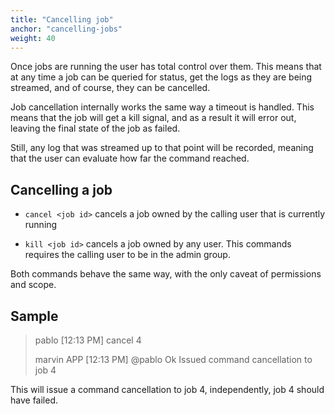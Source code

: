 ```yaml
---
title: "Cancelling job"
anchor: "cancelling-jobs"
weight: 40
---
```


Once jobs are running the user has total control over them. This means that at
any time a job can be queried for status, get the logs as they are being
streamed, and of course, they can be cancelled.

Job cancellation internally works the same way a timeout is handled. This means
that the job will get a kill signal, and as a result it will error out, leaving
the final state of the job as failed.

Still, any log that was streamed up to that point will be recorded, meaning
that the user can evaluate how far the command reached.

## Cancelling a job

* `cancel <job id>` cancels a job owned by the calling user that is currently running

* `kill <job id>` cancels a job owned by any user. This commands requires the calling user to be in the admin group.

Both commands behave the same way, with the only caveat of permissions and
scope.

## Sample

> pablo [12:13 PM]
> cancel 4
>
> marvin APP [12:13 PM]
> @pablo Ok
> Issued command cancellation to job 4

This will issue a command cancellation to job 4, independently, job 4 should have failed.
